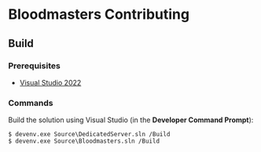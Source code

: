 Bloodmasters Contributing
=========================

Build
-----
### Prerequisites
- [Visual Studio 2022][visual-studio]

### Commands
Build the solution using Visual Studio (in the **Developer Command Prompt**):
```
$ devenv.exe Source\DedicatedServer.sln /Build
$ devenv.exe Source\Bloodmasters.sln /Build
```

[visual-studio]: https://visualstudio.microsoft.com/vs/
